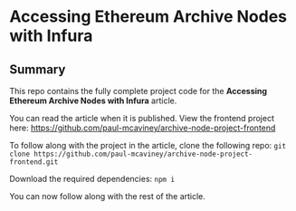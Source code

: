 # Accessing Ethereum Archive Nodes with Infura

## Summary

This repo contains the fully complete project code for the **Accessing Ethereum Archive Nodes with Infura** article.

You can read the article when it is published. View the frontend project here: https://github.com/paul-mcaviney/archive-node-project-frontend

To follow along with the project in the article, clone the following repo: `git clone https://github.com/paul-mcaviney/archive-node-project-frontend.git`

Download the required dependencies: `npm i`

You can now follow along with the rest of the article.
